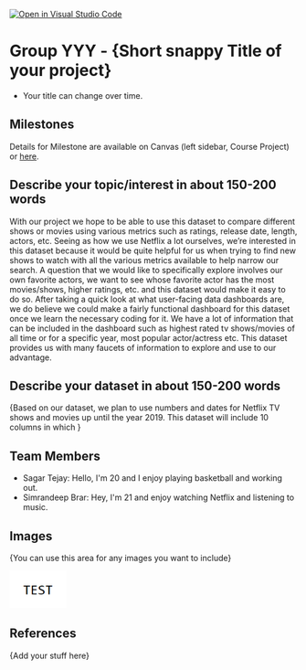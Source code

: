 [![Open in Visual Studio Code](https://classroom.github.com/assets/open-in-vscode-f059dc9a6f8d3a56e377f745f24479a46679e63a5d9fe6f495e02850cd0d8118.svg)](https://classroom.github.com/online_ide?assignment_repo_id=5920469&assignment_repo_type=AssignmentRepo)
# Group YYY - {Short snappy Title of your project}

- Your title can change over time.

## Milestones

Details for Milestone are available on Canvas (left sidebar, Course Project) or [here](https://firas.moosvi.com/courses/data301/project/milestone01.html).

## Describe your topic/interest in about 150-200 words

With our project we hope to be able to use this dataset to compare different shows or movies using various metrics such as ratings, release date, length, actors, etc. Seeing as how we use Netflix a lot ourselves, we’re interested in this dataset because it would be quite helpful for us when trying to find new shows to watch with all the various metrics available to help narrow our search. A question that we would like to specifically explore involves our own favorite actors, we want to see whose favorite actor has the most movies/shows, higher ratings, etc. and this dataset would make it easy to do so. After taking a quick look at what user-facing data dashboards are, we do believe we could make a fairly functional dashboard for this dataset once we learn the necessary coding for it. We have a lot of information that can be included in the dashboard such as highest rated tv shows/movies of all time or for a specific year, most popular actor/actress etc. This dataset provides us with many faucets of information to explore and use to our advantage.

## Describe your dataset in about 150-200 words

{Based on our dataset, we plan to use numbers and dates for Netflix TV shows and movies up until the year 2019. This dataset will include 10 columns in which }

## Team Members

- Sagar Tejay: Hello, I'm 20 and I enjoy playing basketball and working out.
- Simrandeep Brar: Hey, I'm 21 and enjoy watching Netflix and listening to music.

## Images

{You can use this area for any images you want to include}

<img src ="images/test.png" width="100px">

## References

{Add your stuff here}




